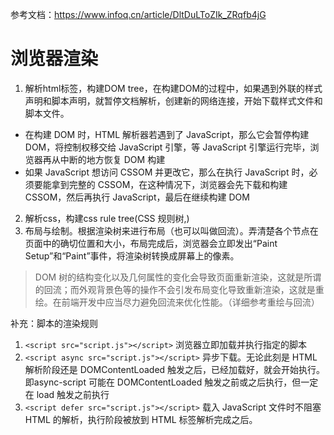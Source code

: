 参考文档：https://www.infoq.cn/article/DltDuLToZIk_ZRqfb4jG

# 浏览器渲染
1. 解析html标签，构建DOM tree，在构建DOM的过程中，如果遇到外联的样式声明和脚本声明，就暂停文档解析，创建新的网络连接，开始下载样式文件和脚本文件。
  - 在构建 DOM 时，HTML 解析器若遇到了 JavaScript，那么它会暂停构建 DOM，将控制权移交给 JavaScript 引擎，等 JavaScript 引擎运行完毕，浏览器再从中断的地方恢复 DOM 构建
  - 如果 JavaScript 想访问 CSSOM 并更改它，那么在执行 JavaScript 时，必须要能拿到完整的 CSSOM，在这种情况下，浏览器会先下载和构建 CSSOM，然后再执行 JavaScript，最后在继续构建 DOM
2. 解析css，构建css rule tree(CSS 规则树,)
3. 布局与绘制。根据渲染树来进行布局（也可以叫做回流）。弄清楚各个节点在页面中的确切位置和大小，布局完成后，浏览器会立即发出“Paint Setup”和“Paint”事件，将渲染树转换成屏幕上的像素。



  > DOM 树的结构变化以及几何属性的变化会导致页面重新渲染，这就是所谓的回流；而外观背景色等的操作不会引发布局变化导致重新渲染，这就是重绘。在前端开发中应当尽力避免回流来优化性能。（详细参考重绘与回流）

补充：脚本的渲染规则
1. `<script src="script.js"></script>`
浏览器立即加载并执行指定的脚本
2. `<script async src="script.js"></script>`
异步下载。无论此刻是 HTML 解析阶段还是 DOMContentLoaded 触发之后，已经加载好，就会开始执行。即async-script 可能在 DOMContentLoaded 触发之前或之后执行，但一定在 load 触发之前执行
3. `<script defer src="script.js"></script>`
载入 JavaScript 文件时不阻塞 HTML 的解析，执行阶段被放到 HTML 标签解析完成之后。